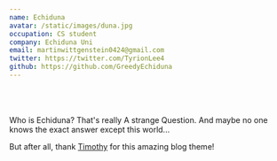 ```yaml
---
name: Echiduna
avatar: /static/images/duna.jpg
occupation: CS student
company: Echiduna Uni
email: martinwittgenstein0424@gmail.com
twitter: https://twitter.com/TyrionLee4
github: https://github.com/GreedyEchiduna
---
```


<br/>
<br/>
<br/>
Who is Echiduna? That's really A strange Question. And maybe no one knows the exact answer except this world...

But after all, thank [Timothy](https://github.com/timlrx) for this amazing blog theme!
